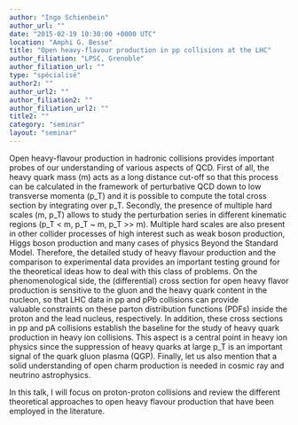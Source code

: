 ```yaml
---
author: "Ingo Schienbein"
author_url: ""
date: "2015-02-19 10:30:00 +0000 UTC"
location: "Amphi G. Besse"
title: "Open heavy-flavour production in pp collisions at the LHC"
author_filiation: "LPSC, Grenoble"
author_filiation_url: ""
type: "spécialisé"
author2: ""
author_url2: ""
author_filiation2: ""
author_filiation_url2: ""
title2: ""
category: "seminar" 
layout: "seminar"
---
```

Open heavy-flavour production in hadronic collisions provides important probes of our understanding of various aspects of QCD. First of all, the heavy quark mass (m) acts as a long distance cut-off so that this process can be calculated in the framework of perturbative QCD down to low transverse momenta (p_T) and it is possible to compute the total cross section by integrating over p_T. Secondly, the presence of multiple hard scales (m, p_T) allows to study the perturbation series in different kinematic regions (p_T &lt; m, p_T ~ m, p_T &gt;&gt; m). Multiple hard scales are also present in other collider processes of high interest such as weak boson production, Higgs boson production and many cases of physics Beyond the Standard Model. Therefore, the detailed study of heavy flavour production and the comparison to experimental data provides an important testing ground for the theoretical ideas how to deal with this class of problems. On the phenomenological side, the (differential) cross section for open heavy flavor production is sensitive to the gluon and the heavy quark content in the nucleon, so that LHC data in pp and pPb collisions can provide valuable constraints on these parton distribution functions (PDFs) inside the proton and the lead nucleus, respectively. In addition, these cross sections in pp and pA collisions establish the baseline for the study of heavy quark production in heavy ion collisions. This aspect is a central point in heavy ion physics since the suppression of heavy quarks at large p_T is an important signal of the quark gluon plasma (QGP). Finally, let us also mention that a solid understanding of open charm production is needed in cosmic ray and neutrino astrophysics.

In this talk, I will focus on proton-proton collisions and review the different theoretical approaches to open heavy flavour production that have been employed in the literature.
